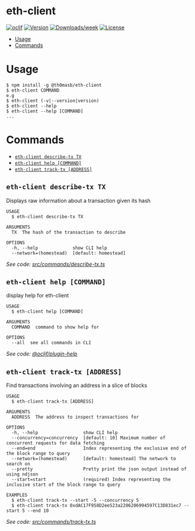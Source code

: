 eth-client
=========

[![oclif](https://img.shields.io/badge/cli-oclif-brightgreen.svg)](https://oclif.io)
[![Version](https://img.shields.io/npm/v/eth-client.svg)](https://npmjs.org/package/@th0masb/eth-client)
[![Downloads/week](https://img.shields.io/npm/dw/eth-client.svg)](https://npmjs.org/package/@th0masb/eth-client)
[![License](https://img.shields.io/npm/l/eth-client.svg)](https://github.com/th0masb/eth-client/blob/master/package.json)

* [Usage](#usage)
* [Commands](#commands)

# Usage
```sh-session
$ npm install -g @th0masb/eth-client
$ eth-client COMMAND
e.g
$ eth-client (-v|--version|version)
$ eth-client --help
$ eth-client --help [COMMAND]
...
```
# Commands
<!-- commands -->
* [`eth-client describe-tx TX`](#eth-client-describe-tx-tx)
* [`eth-client help [COMMAND]`](#eth-client-help-command)
* [`eth-client track-tx [ADDRESS]`](#eth-client-track-tx-address)

## `eth-client describe-tx TX`

Displays raw information about a transaction given its hash

```
USAGE
  $ eth-client describe-tx TX

ARGUMENTS
  TX  The hash of the transaction to describe

OPTIONS
  -h, --help             show CLI help
  --network=(homestead)  [default: homestead]
```

_See code: [src/commands/describe-tx.ts](https://github.com/th0masb/eth-client/blob/v0.2.5/src/commands/describe-tx.ts)_

## `eth-client help [COMMAND]`

display help for eth-client

```
USAGE
  $ eth-client help [COMMAND]

ARGUMENTS
  COMMAND  command to show help for

OPTIONS
  --all  see all commands in CLI
```

_See code: [@oclif/plugin-help](https://github.com/oclif/plugin-help/blob/v3.2.2/src/commands/help.ts)_

## `eth-client track-tx [ADDRESS]`

Find transactions involving an address in a slice of blocks

```
USAGE
  $ eth-client track-tx [ADDRESS]

ARGUMENTS
  ADDRESS  The address to inspect transactions for

OPTIONS
  -h, --help                 show CLI help
  --concurrency=concurrency  [default: 10] Maximum number of concurrent requests for data fetching
  --end=end                  Index representing the exclusive end of the block range to query
  --network=(homestead)      [default: homestead] The network to search on
  --pretty                   Pretty print the json output instead of using ndjson
  --start=start              (required) Index representing the inclusive start of the block range to query

EXAMPLES
  $ eth-client track-tx --start -5 --concurrency 5
  $ eth-client track-tx 0xdAC17F958D2ee523a2206206994597C13D831ec7 --start 5 --end 10
```

_See code: [src/commands/track-tx.ts](https://github.com/th0masb/eth-client/blob/v0.2.5/src/commands/track-tx.ts)_
<!-- commandsstop -->
